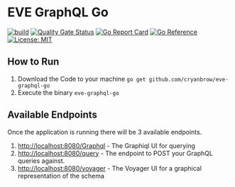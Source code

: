 ﻿# EVE GraphQL Go

[![build](https://github.com/cryanbrow/eve-graphql-go/actions/workflows/github-actions.yml/badge.svg)](https://github.com/cryanbrow/eve-graphql-go/actions/workflows/github-actions.yml) [![Quality Gate Status](https://sonarcloud.io/api/project_badges/measure?project=cryanbrow_eve-graphql-go&metric=alert_status)](https://sonarcloud.io/summary/new_code?id=cryanbrow_eve-graphql-go) [![Go Report Card](https://goreportcard.com/badge/github.com/cryanbrow/eve-graphql-go)](https://goreportcard.com/report/github.com/cryanbrow/eve-graphql-go) [![Go Reference](https://pkg.go.dev/badge/github.com/cryanbrow/eve-graphql-go.svg)](https://pkg.go.dev/github.com/cryanbrow/eve-graphql-go) [![License: MIT](https://img.shields.io/badge/License-MIT-yellow.svg)](https://opensource.org/licenses/MIT)

## How to Run 

1. Download the Code to your machine
`go get github.com/cryanbrow/eve-graphql-go`
2. Execute the binary
`eve-graphql-go`

## Available Endpoints

Once the application is running there will be 3 available endpoints.

1. [http://localhost:8080/Graphql](http://localhost:8080/Graphql) - The Graphiql UI for querying
2. [http://localhost:8080/query](http://localhost:8080/query) - The endpoint to POST your GraphQL queries against.
2. [http://localhost:8080/voyager](http://localhost:8080/voyager) - The Voyager UI for a graphical representation of the schema
